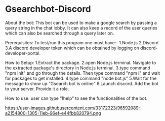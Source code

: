 # Gsearchbot-Discord

About the bot:
This bot can be used to make a google search by passing a query string in the chat lobby. It can also keep a record of the user queries which can also be searched through a query later on.

Prerequisites:
To test/run this program one must have:-
1.Node.js
2.Discord
3.A discord developer token which can be obtained by logging on discord-developer-portal.

How to Setup:
1.Extract the package.
2.open Node.js terminal. Navigate to the extracted package's directory in Node.js terminal.
3.type command "npm init" and go through the details. Then type command "npm i" and wait for packages to get installed.
4.type command "node bot.js"
5.Wait for the message to show up "Gsearch bot is online"
6.Launch discord. Add the bot to your server. Provide it a role.

How to use:
user can type "!help" to see the functionalities of the bot.

https://user-images.githubusercontent.com/33172323/96592089-a2154800-1305-11eb-96ef-e44fbb820794.png
